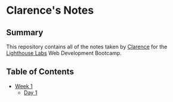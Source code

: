 # Clarence's Notes

## Summary 
This repository contains all of the notes taken by [Clarence](https://github.com/clarchiu) for the [Lighthouse Labs](https://www.lighthouselabs.ca/) Web Development Bootcamp.

## Table of Contents
* [Week 1](/Week_1)
  * [Day 1](/Week_1/Day_1)